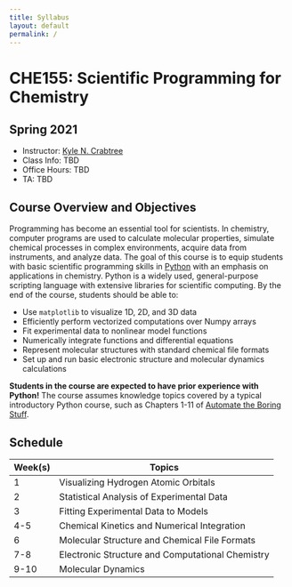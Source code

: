 ```yaml
---
title: Syllabus
layout: default
permalink: /
---
```


# CHE155: Scientific Programming for Chemistry

## Spring 2021

- Instructor: [Kyle N. Crabtree](mailto:kncrabtree@ucdavis.edu)
- Class Info: TBD
- Office Hours: TBD
- TA: TBD

## Course Overview and Objectives

Programming has become an essential tool for scientists. In chemistry, computer programs are used to calculate molecular properties, simulate chemical processes in complex environments, acquire data from instruments, and analyze data. The goal of this course is to equip students with basic scientific programming skills in [Python](https://www.python.org) with an emphasis on applications in chemistry. Python is a widely used, general-purpose scripting language with extensive libraries for scientific computing. By the end of the course, students should be able to:

- Use `matplotlib` to visualize 1D, 2D, and 3D data
- Efficiently perform vectorized computations over Numpy arrays
- Fit experimental data to nonlinear model functions
- Numerically integrate functions and differential equations
- Represent molecular structures with standard chemical file formats
- Set up and run basic electronic structure and molecular dynamics calculations

**Students in the course are expected to have prior experience with Python!** The course assumes knowledge topics covered by a typical introductory Python course, such as Chapters 1-11 of [Automate the Boring Stuff](https://automatetheboringstuff.com/).

## Schedule

| Week(s) | Topics |
| --- | --- |
| 1 | Visualizing Hydrogen Atomic Orbitals |
| 2 | Statistical Analysis of Experimental Data |
| 3 | Fitting Experimental Data to Models |
| 4-5 | Chemical Kinetics and Numerical Integration |
| 6 | Molecular Structure and Chemical File Formats |
| 7-8 | Electronic Structure and Computational Chemistry |
| 9-10 | Molecular Dynamics |
